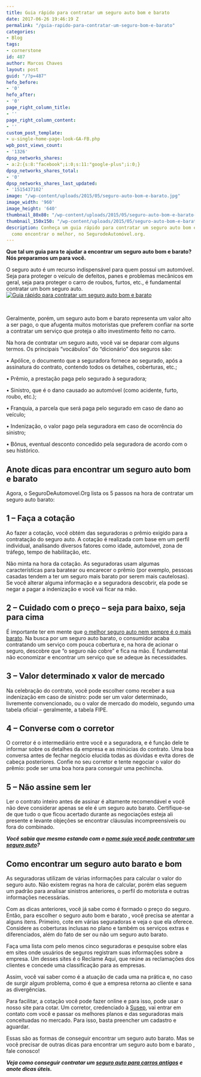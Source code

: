 ```yaml
---
title: Guia rápido para contratar um seguro auto bom e barato
date: 2017-06-26 19:46:19 Z
permalink: "/guia-rapido-para-contratar-um-seguro-bom-e-barato"
categories:
- Blog
tags:
- cornerstone
id: 487
author: Marcos Chaves
layout: post
guid: "/?p=487"
hefo_before:
- '0'
hefo_after:
- '0'
page_right_column_title:
- ''
page_right_column_content:
- ''
custom_post_template:
- u-single-home-page-look-GA-FB.php
wpb_post_views_count:
- '1326'
dpsp_networks_shares:
- a:2:{s:8:"facebook";i:0;s:11:"google-plus";i:0;}
dpsp_networks_shares_total:
- '0'
dpsp_networks_shares_last_updated:
- '1515437102'
image: "/wp-content/uploads/2015/05/seguro-auto-bom-e-barato.jpg"
image_width: '960'
image_height: '640'
thumbnail_80x80: "/wp-content/uploads/2015/05/seguro-auto-bom-e-barato-80x80.jpg"
thumbnail_150x150: "/wp-content/uploads/2015/05/seguro-auto-bom-e-barato-150x150.jpg"
description: Conheça um guia rápido para contratar um seguro auto bom e barato e veja
  como encontrar o melhor, no SegurodeAutomóvel.org.
---
```


**Que tal um guia para te ajudar a encontrar um seguro auto bom e barato? Nós preparamos um para você.**

O seguro auto é um recurso indispensável para quem possui um automóvel. Seja para proteger o veículo de defeitos, panes e problemas mecânicos em geral, seja para proteger o carro de roubos, furtos, etc., é fundamental contratar um bom seguro auto.[<img class="aligncenter wp-image-3724 size-large" title="Guia rápido para contratar um seguro auto bom e barato" src="/wp-content/uploads/2015/05/seguro-auto-bom-e-barato-700x467.jpg" alt="Guia rápido para contratar um seguro auto bom e barato" width="700" height="467" srcset="/wp-content/uploads/2015/05/seguro-auto-bom-e-barato-700x467.jpg 700w, /wp-content/uploads/2015/05/seguro-auto-bom-e-barato-250x167.jpg 250w, /wp-content/uploads/2015/05/seguro-auto-bom-e-barato-768x512.jpg 768w, /wp-content/uploads/2015/05/seguro-auto-bom-e-barato-120x80.jpg 120w, /wp-content/uploads/2015/05/seguro-auto-bom-e-barato.jpg 960w" sizes="(max-width: 700px) 100vw, 700px" />](/wp-content/uploads/2015/05/seguro-auto-bom-e-barato.jpg)

&nbsp;

Geralmente, porém, um seguro auto bom e barato representa um valor alto a ser pago, o que afugenta muitos motoristas que preferem confiar na sorte a contratar um serviço que proteja o alto investimento feito no carro.

Na hora de contratar um seguro auto, você vai se deparar com alguns termos. Os principais “vocábulos” do “dicionário” dos seguros são:

• Apólice, o documento que a seguradora fornece ao segurado, após a assinatura do contrato, contendo todos os detalhes, coberturas, etc.;
  
• Prêmio, a prestação paga pelo segurado à seguradora;
  
• Sinistro, que é o dano causado ao automóvel (como acidente, furto, roubo, etc.);
  
• Franquia, a parcela que será paga pelo segurado em caso de dano ao veículo;
  
• Indenização, o valor pago pela seguradora em caso de ocorrência do sinistro;
  
• Bônus, eventual desconto concedido pela seguradora de acordo com o seu histórico.

## Anote dicas para encontrar um seguro auto bom e barato

Agora, o SeguroDeAutomovel.Org lista os 5 passos na hora de contratar um seguro auto barato:

## 1 – Faça a cotação

Ao fazer a cotação, você obtém das seguradoras o prêmio exigido para a contratação do seguro auto. A cotação é realizada com base em um perfil individual, analisando diversos fatores como idade, automóvel, zona de tráfego, tempo de habilitação, etc.

Não minta na hora da cotação. As seguradoras usam algumas características para baratear ou encarecer o prêmio (por exemplo, pessoas casadas tendem a ter um seguro mais barato por serem mais cautelosas). Se você alterar alguma informação e a seguradora descobrir, ela pode se negar a pagar a indenização e você vai ficar na mão.

## 2 – Cuidado com o preço – seja para baixo, seja para cima

É importante ter em mente que <a href="/o-melhor-seguro-auto-nem-sempre-e-o-mais-barato" target="_blank" rel="noopener noreferrer">o melhor seguro auto nem sempre é o mais barato</a>. Na busca por um seguro auto barato, o consumidor acaba contratando um serviço com pouca cobertura e, na hora de acionar o seguro, descobre que “o seguro não cobre” e fica na mão. É fundamental não economizar e encontrar um serviço que se adeque às necessidades.

## 3 – Valor determinado x valor de mercado

Na celebração do contrato, você pode escolher como receber a sua indenização em caso de sinistro: pode ser um valor determinado, livremente convencionado, ou o valor de mercado do modelo, segundo uma tabela oficial – geralmente, a tabela FIPE.

## 4 – Converse com o corretor

O corretor é o intermediário entre você e a seguradora, e é função dele te informar sobre os detalhes da empresa e as minúcias do contrato. Uma boa conversa antes de fechar negócio elucida todas as dúvidas e evita dores de cabeça posteriores. Confie no seu corretor e tente negociar o valor do prêmio: pode ser uma boa hora para conseguir uma pechincha.

## 5 – Não assine sem ler

Ler o contrato inteiro antes de assinar é altamente recomendável e você não deve considerar apenas se ele é um seguro auto barato. Certifique-se de que tudo o que ficou acertado durante as negociações esteja ali presente e levante objeções se encontrar cláusulas incompreensíveis ou fora do combinado.

_**Você sabia que mesmo estando com o <a href="/seguro-auto-para-quem-esta-com-nome-sujo" target="_blank" rel="noopener noreferrer">nome sujo você pode contratar um seguro auto</a>?**_

## Como encontrar um seguro auto barato e bom

As seguradoras utilizam de várias informações para calcular o valor do seguro auto. Não existem regras na hora de calcular, porém elas seguem um padrão para analisar sinistros anteriores, o perfil do motorista e outras informações necessárias.

Com as dicas anteriores, você já sabe como é formado o preço do seguro. Então, para escolher o seguro auto bom e barato , você precisa se atentar a alguns itens. Primeiro, cote em várias seguradoras e veja o que ela oferece. Considere as coberturas inclusas no plano e também os serviços extras e diferenciados, além do fato de ser ou não um seguro auto barato.

Faça uma lista com pelo menos cinco seguradoras e pesquise sobre elas em sites onde usuários de seguros registram suas informações sobre a empresa. Um desses sites é o Reclame Aqui, que reúne as reclamações dos clientes e concede uma classificação para as empresas.

Assim, você vai saber como é a atuação de cada uma na prática e, no caso de surgir algum problema, como é que a empresa retorna ao cliente e sana as divergências.

Para facilitar, a cotação você pode fazer online e para isso, pode usar o nosso site para cotar. Um corretor, credenciado à <a href="http://www.susep.gov.br/" target="_blank" rel="noopener noreferrer">Susep</a>, vai entrar em contato com você e passar os melhores planos e das seguradoras mais conceituadas no mercado. Para isso, basta preencher um cadastro e aguardar.

Essas são as formas de conseguir encontrar um seguro auto barato. Mas se você precisar de outras dicas para encontrar um seguro auto bom e barato , fale conosco!

_**Veja como conseguir contratar um <a href="/seguro-auto-para-carros-antigos" target="_blank" rel="noopener noreferrer">seguro auto para carros antigos</a> e anote dicas úteis.**_